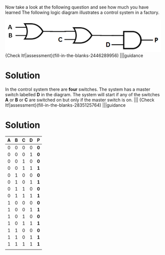 Now take a look at the following question and see how much you have learned
The following logic diagram illustrates a control system in a factory. 

![](.guides/img/question.png)
{Check It!|assessment}(fill-in-the-blanks-2446289956)
|||guidance
# Solution
In the control system there are **four** switches. The system has a master switch labelled **D** in the diagram. The system will start if any of the switches **A** or **B** or **C** are switched on but only if the master switch is on.
|||
{Check It!|assessment}(fill-in-the-blanks-2835125764)
|||guidance
# Solution
|**A** |**B**|**C** |**D**|**P**| 
| :-: | :-: |:-: | :-: |:-: |
|0|0|0|0|**0**|
|0|0|0|1|**0**|
|0|0|1|0|**0**|
|0|0|1|1|**1**|
|0|1|0|0|**0**|
|0|1|0|1|**1**|
|0|1|1|0|**0**|
|0|1|1|1|**1**|
|1|0|0|0|**0**|
|1|0|0|1|**1**|
|1|0|1|0|**0**|
|1|0|1|1|**1**|
|1|1|0|0|**0**|
|1|1|0|1|**1**|
|1|1|1|1|**1**|
|||
